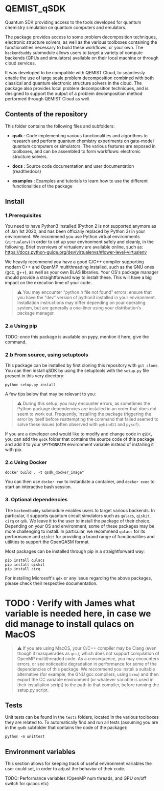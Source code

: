 # QEMIST_qSDK

Quantum SDK providing access to the tools developed for quantum chemistry simulation on quantum computers and emulators.

The package provides access to some problem decomposition techniques, electronic structure solvers, as well as the
various toolboxes containing the functionalities necessary to build these workflows, or your own.
The `backendbuddy` submodule allows users to target a variety
of compute backends (QPUs and simulators) available on their local machine or through cloud services.


It was developed to be compatible with QEMIST Cloud, to seamlessly enable the use of large scale problem decomposition
combined with both classical and quantum electronic structure solvers in the cloud. The package also provides local
problem decomposition techniques, and is designed to support the output of a problem decomposition method performed
through QEMIST Cloud as well.

## Contents of the repository

This folder contains the following files and subfolders:

- **qsdk** :
Code implementing various functionalities and algorithms to research and perform quantum chemistry experiments on
  gate-model quantum computers or simulators. The various features are exposed in toolboxes, and can be assembled to
  form workflows: electronic structure solvers.

- **docs** :
Source code documentation and user documentation (readthedocs)

- **examples** :
Examples and tutorials to learn how to use the different functionalities of the package
  

## Install

### 1.Prerequisites

You need to have Python3 installed (Python 2 is not supported anymore as of Jan 1st 2020, and has been officially replaced by Python 3)
in your environment. We recommend you use Python virtual environments (`virtualenv`) in order to set up your environment safely and cleanly, 
in the following. Brief overviews of virtualenv are available online, such as: https://docs.python-guide.org/dev/virtualenvs/#lower-level-virtualenv

We heavily recommend you have a good C/C++ compiler supporting modern C++ and OpenMP multithreading installed, 
such as the GNU ones (gcc, g++), as well as your own BLAS libraries. Your OS's package manager should provide a 
straightforward way to install these. This will have a big impact on the execution time of your code.

> :warning: You may encounter "python.h file not found" errors: ensure that you have the "dev" version of python3
> installed in your environment. Installation instructions may differ depending on your operating system, but are generally
> a one-liner using your distribution's package manager.

### 2.a Using pip

TODO: once this package is available on pypy, mention it here, give the command.

### 2.b From source, using setuptools

This package can be installed by first cloning this repository with `git clone`.
You can then install qSDK by using the setuptools with the `setup.py` file present in this very directory:
```
python setup.py install
```

A few tips below that may be relevant to you:

> :warning: During this setup, you may encounter errors, as sometimes the Python package dependencies are installed in 
> an order that does not seem to work out. Frequently, installing the package triggering the error by itself before reattempting
> the command that failed seemed to solve these issues (often observed with `pybind11` and `pyscf`).

If you are a developer and would like to modify and change code in `qSDK`, you can add the `qsdk` folder that contains 
the source code of this package and add it to your `$PYTHONPATH` environment variable instead of installing it with pip. 

### 2.c Using Docker

```
docker build . -t qsdk_docker_image"
```
You can then use `docker run` to instantiate a container, and `docker exec` to start an interactive bash session.

### 3. Optional dependencies

The `backendbuddy` submodule enables users to target various backends. In particular, it supports quantum circuit 
simulators such as `qulacs`, `qiskit`, `cirq` or `qdk`. We leave it to the user to install the package of their choice.
Depending on your OS and environment, some of these packages may be more challenging to install. In particular, we
recommend `qulacs` for its performance and `qiskit` for providing a braod range of functionalities and utilities to 
support the OpenQASM format.

Most packages can be installed through pip in a straightforward way:
```
pip install qulacs
pip install qiskit
pip install cirq
```

For installing Microsoft's `qdk` or any issue regarding the above packages, please check their respective documentation.

# TODO : Verify with James what variable is needed here, in case we did manage to install qulacs on MacOS
> :warning: If you are using MacOS, your C/C++ compiler may be Clang (even though it masquerades as `gcc`), which does 
> not support compilation of OpenMP multithreaded code. As a consequence, you may encounters errors, or see noticeable 
> degradation in performance for some of the dependencies of this package. 
> We recommend you install a suitable alternative (for example, the GNU gcc compilers, using `brew`)
 > and then export the CC variable environment (or whatever variable is used in their installation script) to the path to 
> that compiler, before running the setup.py script.

## Tests

Unit tests can be found in the `tests` folders, located in the various toolboxes they are related to. To automatically
find and run all tests (assuming you are in the `qsdk` subfolder that contains the code of the package):
```
python -m unittest
```

## Environment variables

This section allows for keeping track of useful environment variables the user could set, in order to adjust the behavior
of their code.

TODO: Performance variables (OpenMP num threads, and GPU on/off switch for qulacs etc)
